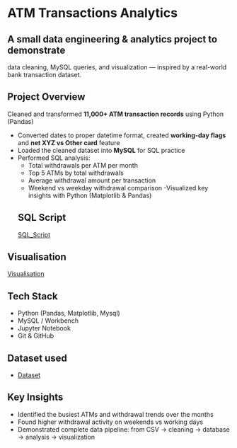 # ATM Transactions Analytics
## A small data engineering & analytics project to demonstrate
data cleaning, MySQL queries, and visualization — inspired by
a real-world bank transaction dataset.

## Project Overview
Cleaned and transformed **11,000+ ATM transaction records** using Python (Pandas)
- Converted dates to proper datetime format, created **working-day flags** and **net XYZ vs Other card** feature
- Loaded the cleaned dataset into **MySQL** for SQL practice
- Performed SQL analysis:
  - Total withdrawals per ATM per month
  - Top 5 ATMs by total withdrawals
  - Average withdrawal amount per transaction
  - Weekend vs weekday withdrawal comparison
  -Visualized key insights with Python (Matplotlib & Pandas)
  ## SQL Script
   <a href= "https://github.com/Tamang101/bank_project/blob/main/ATM_Trasaction_Data.sql)">SQL_Script</a>

## Visualisation
  <a href= "(https://github.com/Tamang101/bank_project/blob/main/Visualisation%20(1).ipynb)">Visualisation</a>

  ##  Tech Stack
- Python (Pandas, Matplotlib, Mysql)
- MySQL / Workbench
- Jupyter Notebook
- Git & GitHub
## Dataset used 
  - <a href= "https://github.com/Tamang101/bank_project/blob/main/cleaned_transactions.csv">Dataset</a>
  ##  Key Insights
- Identified the busiest ATMs and withdrawal trends over the months
- Found higher withdrawal activity on weekends vs working days
- Demonstrated complete data pipeline: from CSV → cleaning → database → analysis → visualization



